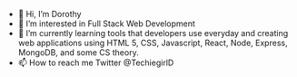 - 👋 Hi, I’m Dorothy
- 👀 I’m interested in Full Stack Web Development
- 🌱 I’m currently learning tools that developers use everyday and creating web applications using HTML 5, CSS, Javascript, React, Node, Express, MongoDB, and some CS theory.
- 📫 How to reach me Twitter @TechiegirlD

<!---
Sackeydn/Sackeydn is a ✨ special ✨ repository because its `README.md` (this file) appears on your GitHub profile.
You can click the Preview link to take a look at your changes.
--->
